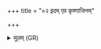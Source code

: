 +++
title = "०२ इदम् एव कृष्णाजिनम्"

+++
<details><summary>मूलम् (GR)</summary>

इदम् एव कृष्णाजिनं वायव्यानि पात्राणि ।  
यजमानं ब्राह्मणं वा एतद् अतिथिपतिः कृणुते +++(Bhatt. yajamānabrāhmaṇaṃ)+++  
यद् आहार्याण्य् अवेक्षत इदं भूया इदाम् इति ॥
</details>